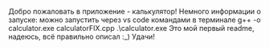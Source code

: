 
Добро пожаловать в приложение - калькулятор!
Немного информации о запуске:
 можно запустить через vs code командами в терминале
  g++ -o calculator.exe calculatorFIX.cpp
  .\calculator.exe
Это мой первый readme, надеюсь, всё правильно описал :_)
Удачи!

